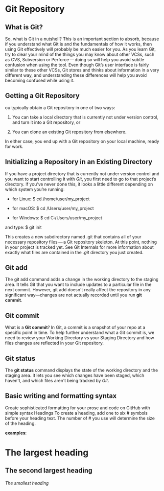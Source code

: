 # Git Repository
## What is Git?
So, what is Git in a nutshell? This is an important section to absorb, because if you understand what Git is and the fundamentals of how it works, then using Git effectively will probably be much easier for you. As you learn Git, try to clear your mind of the things you may know about other VCSs, such as CVS, Subversion or Perforce — doing so will help you avoid subtle confusion when using the tool. Even though Git’s user interface is fairly similar to these other VCSs, Git stores and thinks about information in a very different way, and understanding these differences will help you avoid becoming confused while using it.

## Getting a Git Repository
ou typically obtain a Git repository in one of two ways:

1. You can take a local directory that is currently not under version control, and turn it into a Git repository, or

2. You can clone an existing Git repository from elsewhere.

In either case, you end up with a Git repository on your local machine, ready for work.

## Initializing a Repository in an Existing Directory
If you have a project directory that is currently not under version control and you want to start controlling it with *Git*, you first need to go to that project’s directory. If you’ve never done this, it looks a little different depending on which system you’re running:
* for Linux:
$ cd /home/user/my_project

* for macOS:
$ cd /Users/user/my_project

* for Windows:
$ cd C:/Users/user/my_project

and type:
$ git init

This creates a new subdirectory named .git that contains all of your necessary repository files — a Git repository skeleton. At this point, nothing in your project is tracked yet. See Git Internals for more information about exactly what files are contained in the               *.git* directory you just created.

## Git add 
The git add command adds a change in the working directory to the staging area. It tells Git that you want to include updates to a particular file in the next commit. However, git add doesn't really affect the repository in any significant way—changes are not actually recorded until you run **git commit**.


## Git commit
What is a **Git commit**? In Git, a commit is a snapshot of your repo at a specific point in time. To help further understand what a Git commit is, we need to review your Working Directory vs your Staging Directory and how files changes are reflected in your Git repository.

## Git status 
The **git status** command displays the state of the working directory and the staging area. It lets you see which changes have been staged, which haven't, and which files aren't being tracked by *Git*.

## Basic writing and formatting syntax
Create sophisticated formatting for your prose and code on GitHub with simple syntax
Headings
To create a heading, add one to six # symbols before your heading text. The number of # you use will determine the size of the heading.

**examples**:

 # The largest heading

 ## The second largest heading

 ###### The smallest heading